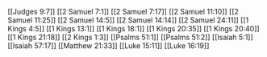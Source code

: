 [[Judges 9:7]]
[[2 Samuel 7:1]]
[[2 Samuel 7:17]]
[[2 Samuel 11:10]]
[[2 Samuel 11:25]]
[[2 Samuel 14:5]]
[[2 Samuel 14:14]]
[[2 Samuel 24:11]]
[[1 Kings 4:5]]
[[1 Kings 13:1]]
[[1 Kings 18:1]]
[[1 Kings 20:35]]
[[1 Kings 20:40]]
[[1 Kings 21:18]]
[[2 Kings 1:3]]
[[Psalms 51:1]]
[[Psalms 51:2]]
[[Isaiah 5:1]]
[[Isaiah 57:17]]
[[Matthew 21:33]]
[[Luke 15:11]]
[[Luke 16:19]]
